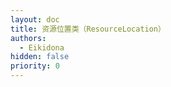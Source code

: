 ```yaml
---
layout: doc
title: 资源位置类（ResourceLocation）
authors:
  - Eikidona
hidden: false
priority: 0
---
```


